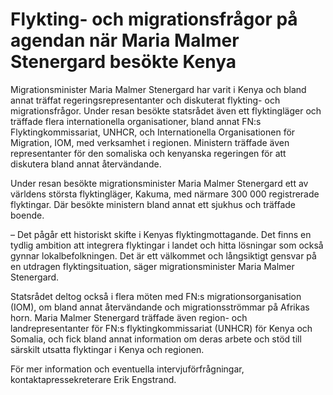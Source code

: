 # Flykting- och migrationsfrågor på agendan när Maria Malmer Stenergard besökte Kenya

Migrationsminister Maria Malmer Stenergard har varit i Kenya och bland annat träffat regeringsrepresentanter och diskuterat flykting- och migrationsfrågor. Under resan besökte statsrådet även ett flyktingläger och träffade flera internationella organisationer, bland annat FN:s Flyktingkommissariat, UNHCR, och Internationella Organisationen för Migration, IOM, med verksamhet i regionen. Ministern träffade även representanter för den somaliska och kenyanska regeringen för att diskutera bland annat återvändande.

Under resan besökte migrationsminister Maria Malmer Stenergard ett av världens största flyktingläger, Kakuma, med närmare 300 000 registrerade flyktingar. Där besökte ministern bland annat ett sjukhus och träffade boende.

– Det pågår ett historiskt skifte i Kenyas flyktingmottagande. Det finns en tydlig ambition att integrera flyktingar i landet och hitta lösningar som också gynnar lokalbefolkningen. Det är ett välkommet och långsiktigt gensvar på en utdragen flyktingsituation, säger migrationsminister Maria Malmer Stenergard.

Statsrådet deltog också i flera möten med FN:s migrationsorganisation (IOM), om bland annat återvändande och migrationsströmmar på Afrikas horn. Maria Malmer Stenergard träffade även region- och landrepresentanter för FN:s flyktingkommissariat (UNHCR) för Kenya och Somalia, och fick bland annat information om deras arbete och stöd till särskilt utsatta flyktingar i Kenya och regionen.

För mer information och eventuella intervjuförfrågningar, kontaktapressekreterare Erik Engstrand.
